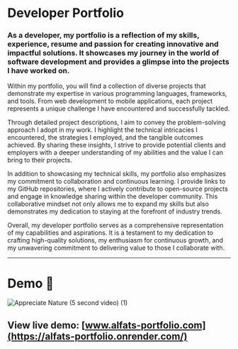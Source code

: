 # Developer Portfolio

### As a developer, my portfolio is a reflection of my skills, experience, resume and passion for creating innovative and impactful solutions. It showcases my journey in the world of software development and provides a glimpse into the projects I have worked on.

Within my portfolio, you will find a collection of diverse projects that demonstrate my expertise in various programming languages, frameworks, and tools. From web development to mobile applications, each project represents a unique challenge I have encountered and successfully tackled.

Through detailed project descriptions, I aim to convey the problem-solving approach I adopt in my work. I highlight the technical intricacies I encountered, the strategies I employed, and the tangible outcomes achieved. By sharing these insights, I strive to provide potential clients and employers with a deeper understanding of my abilities and the value I can bring to their projects.

In addition to showcasing my technical skills, my portfolio also emphasizes my commitment to collaboration and continuous learning. I provide links to my GitHub repositories, where I actively contribute to open-source projects and engage in knowledge sharing within the developer community. This collaborative mindset not only allows me to expand my skills but also demonstrates my dedication to staying at the forefront of industry trends.

Overall, my developer portfolio serves as a comprehensive representation of my capabilities and aspirations. It is a testament to my dedication to crafting high-quality solutions, my enthusiasm for continuous growth, and my unwavering commitment to delivering value to those I collaborate with. 

---

# Demo :movie_camera:

![Appreciate Nature (5 second video) (1)](https://github.com/alfatcse/Portfolio/assets/34067640/1527f5c7-d475-49e2-b2c2-157661b96798)

## View live demo: [www.alfats-portfolio.com](https://alfats-portfolio.onrender.com/)



